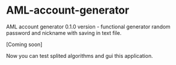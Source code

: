 # AML-account-generator

AML account generator 0.1.0 version - functional generator random password and nickname with saving in text file.

[Coming soon]

Now you can test splited algorithms and gui this application.
